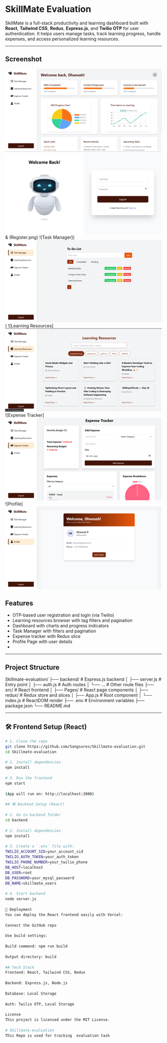 # SkillMate Evaluation 

SkillMate is a full-stack productivity and learning dashboard built with **React**, **Tailwind CSS**, **Redux**, **Express.js**,  and **Twilio OTP** for user authentication. It helps users manage tasks, track learning progress, handle expenses, and access personalized learning resources.

---

## Screenshot

![Dashboard Screenshot](dashboard.png)
![Login & Register Screenshot](Login.png) & (Register.png)
![Task Manager](![Alt text](<Task Manager.png>))
![Learning Resources]![Alt text](<Learning Resources.png>)
![Expense Tracker]![Alt text](<Expense Tracker.png>)
![Profile]![Alt text](Profile.png)

## Features

- OTP-based user registration and login (via Twilio)
- Learning resources browser with tag filters and pagination
- Dashboard with charts and progress indicators
- Task Manager with filters and pagination
- Expense tracker with Redux slice
- Profile Page with user details
- 
---

## Project Structure
Skillmate-evaluation/
├── backend/ # Express.js backend
│ ├── server.js # Entry point
│ ├── auth.js # Auth routes
│ └── ... # Other route files
├── src/ # React frontend
│ ├── Pages/ # React page components
│ ├── redux/ # Redux store and slices
│ ├── App.js # Root component
│ └── index.js # ReactDOM render
├── .env # Environment variables
├── package.json
└── README.md


---

## 🛠 Frontend Setup (React)

```bash
# 1. Clone the repo
git clone https://github.com/Sangsures/Skillmate-evaluation.git
cd Skillmate-evaluation

# 2. Install dependencies
npm install

# 3. Run the frontend
npm start

(App will run on: http://localhost:3000)

## 🛠 Backend Setup (React)

# 1. Go to backend folder
cd backend

# 2. Install dependencies
npm install

# 3. Create a `.env` file with:
TWILIO_ACCOUNT_SID=your_account_sid
TWILIO_AUTH_TOKEN=your_auth_token
TWILIO_PHONE_NUMBER=your_twilio_phone
DB_HOST=localhost
DB_USER=root
DB_PASSWORD=your_mysql_password
DB_NAME=skillmate_users

# 4. Start backend
node server.js

🚀 Deployment
You can deploy the React frontend easily with Vercel:

Connect the GitHub repo

Use build settings:

Build command: npm run build

Output directory: build

## Tech Stack
Frontend: React, Tailwind CSS, Redux

Backend: Express.js, Node.js

Database: Local Storage

Auth: Twilio OTP, Local Storage

License
This project is licensed under the MIT License.

# Skillmate-evaluation
This Repo is used for tracking  evaluation task
